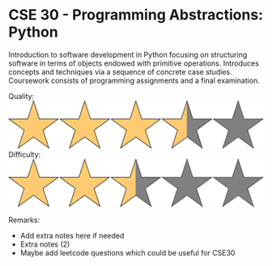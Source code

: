 # CSE 30 - Programming Abstractions: Python

Introduction to software development in Python focusing on structuring software in terms of objects endowed with primitive operations. Introduces concepts and techniques via a sequence of concrete case studies. Coursework consists of programming assignments and a final examination.

Quality: ![](../Media/3_5star.png)
Difficulty: ![](../Media/2_5star.png)

Remarks:

- Add extra notes here if needed
- Extra notes (2)
- Maybe add leetcode questions which could be useful for CSE30